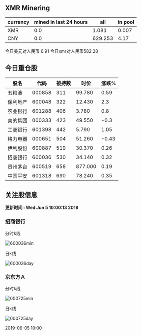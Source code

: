 ## XMR Minering

|currency|mined in last 24 hours|all|in pool|
|---|---|---|---|
|XMR|0.0|1.081|0.007|
|CNY|0.0|629.253|4.17|

今日美元对人民币 6.91	今日xmr对人民币582.28


## 今日重仓股 

|股名|代码|被持数|时价|涨跌%|
|---|---|---|---|---|
|五粮液|000858|311|99.780|0.59|
|保利地产|600048|322|12.430|2.3|
|农业银行|601288|406|3.780|0.8|
|美的集团|000333|423|49.550|-0.3|
|工商银行|601398|442|5.790|1.05|
|格力电器|000651|504|51.260|-0.43|
|伊利股份|600887|519|30.370|0.26|
|招商银行|600036|530|34.140|0.32|
|贵州茅台|600519|658|877.000|0.19|
|中国平安|601318|690|78.240|0.35|

## 关注股信息
**更新时间 : Wed Jun  5 10:00:13 2019**
### 招商银行 
分时k线

![600036min](http://image.sinajs.cn/newchart/min/n/sh600036.gif)

日k线

![600036day](http://image.sinajs.cn/newchart/daily/n/sh600036.gif)

### 京东方Ａ 
分时k线

![000725min](http://image.sinajs.cn/newchart/min/n/sz000725.gif)

日k线

![000725day](http://image.sinajs.cn/newchart/daily/n/sz000725.gif)

2019-06-05 10:00